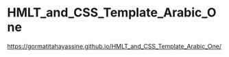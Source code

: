 # HMLT_and_CSS_Template_Arabic_One
https://gormatitahayassine.github.io/HMLT_and_CSS_Template_Arabic_One/
